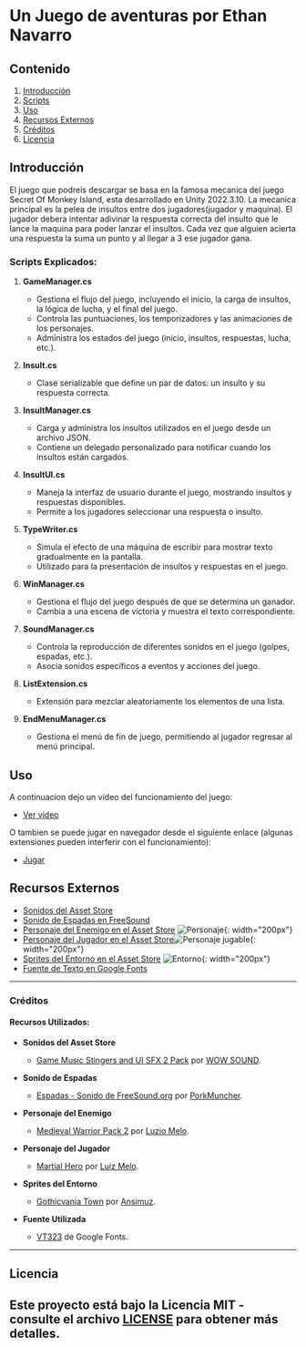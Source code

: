 # Un Juego de aventuras por Ethan Navarro

## Contenido

1. [Introducción](#introducción)
2. [Scripts](#scripts-explicados)
3. [Uso](#uso)
4. [Recursos Externos](#recursos-externos)
5. [Créditos](#créditos)
6. [Licencia](#licencia)

## Introducción

El juego que podreis descargar se basa en la famosa mecanica del juego Secret Of Monkey Island, esta desarrollado en Unity 2022.3.10. La mecanica principal es la pelea de insultos entre dos jugadores(jugador y maquina). El jugador debera intentar adivinar la respuesta correcta del insulto que le lance la maquina para poder lanzar  el insultos. Cada vez que alguien acierta una respuesta la suma un punto y al llegar a 3 ese jugador gana.

### Scripts Explicados:

1. **GameManager.cs**
   - Gestiona el flujo del juego, incluyendo el inicio, la carga de insultos, la lógica de lucha, y el final del juego. 
   - Controla las puntuaciones, los temporizadores y las animaciones de los personajes.
   - Administra los estados del juego (inicio, insultos, respuestas, lucha, etc.).
   
2. **Insult.cs**
   - Clase serializable que define un par de datos: un insulto y su respuesta correcta.

3. **InsultManager.cs**
   - Carga y administra los insultos utilizados en el juego desde un archivo JSON.
   - Contiene un delegado personalizado para notificar cuando los insultos están cargados.

4. **InsultUI.cs**
   - Maneja la interfaz de usuario durante el juego, mostrando insultos y respuestas disponibles.
   - Permite a los jugadores seleccionar una respuesta o insulto.

5. **TypeWriter.cs**
   - Simula el efecto de una máquina de escribir para mostrar texto gradualmente en la pantalla.
   - Utilizado para la presentación de insultos y respuestas en el juego.

6. **WinManager.cs**
   - Gestiona el flujo del juego después de que se determina un ganador.
   - Cambia a una escena de victoria y muestra el texto correspondiente.

7. **SoundManager.cs**
   - Controla la reproducción de diferentes sonidos en el juego (golpes, espadas, etc.).
   - Asocia sonidos específicos a eventos y acciones del juego.

8. **ListExtension.cs**
   - Extensión para mezclar aleatoriamente los elementos de una lista.

9. **EndMenuManager.cs**
   - Gestiona el menú de fin de juego, permitiendo al jugador regresar al menú principal.



## Uso

A continuacion dejo un video del funcionamiento del juego:
- [Ver video](https://www.youtube.com/watch?v=qtgQOft0M-0)

O tambien se puede jugar en navegador desde el siguiente enlace (algunas extensiones pueden interferir con el funcionamiento):
- [Jugar](www.ethannavarro.site/juegos/unjuegodeaventuras/index.html)

## Recursos Externos

- [Sonidos del Asset Store](https://assetstore.unity.com/packages/audio/sound-fx/game-music-stingers-and-ui-sfx-2-pack-112051)
- [Sonido de Espadas en FreeSound](https://freesound.org/people/PorkMuncher/sounds/263595/)
- [Personaje del Enemigo en el Asset Store](https://assetstore.unity.com/packages/2d/characters/medieval-warrior-pack-2-174788)
![Personaje](https://assetstorev1-prd-cdn.unity3d.com/key-image/36c4ab57-3392-43ef-a0ac-ae177dba9d33.webp){: width="200px"}
- [Personaje del Jugador en el Asset Store](https://assetstore.unity.com/packages/2d/characters/martial-hero-170422)![Personaje jugable](https://assetstorev1-prd-cdn.unity3d.com/key-image/c6a0fd1e-57f7-45df-b18b-1331791f06c4.webp){: width="200px"}
- [Sprites del Entorno en el Asset Store](https://assetstore.unity.com/packages/2d/characters/gothicvania-town-101407)
![Entorno](https://assetstorev1-prd-cdn.unity3d.com/key-image/4bc799f3-ac24-4168-8c32-0bf4a7c092a7.webp){: width="200px"}
- [Fuente de Texto en Google Fonts](https://fonts.google.com/specimen/VT323)

---

### Créditos

#### Recursos Utilizados:

- **Sonidos del Asset Store**
  - [Game Music Stingers and UI SFX 2 Pack](https://assetstore.unity.com/packages/audio/sound-fx/game-music-stingers-and-ui-sfx-2-pack-112051) por [WOW SOUND](https://assetstore.unity.com/publishers/19233).

- **Sonido de Espadas**
  - [Espadas - Sonido de FreeSound.org](https://freesound.org/people/PorkMuncher/sounds/263595/) por [PorkMuncher](https://freesound.org/people/PorkMuncher/).

- **Personaje del Enemigo**
  - [Medieval Warrior Pack 2](https://assetstore.unity.com/packages/2d/characters/medieval-warrior-pack-2-174788) por [Luzio Melo](https://assetstore.unity.com/publishers/34852).

- **Personaje del Jugador**
  - [Martial Hero](https://assetstore.unity.com/packages/2d/characters/martial-hero-170422) por [Luiz Melo](https://assetstore.unity.com/publishers/34852).

- **Sprites del Entorno**
  - [Gothicvania Town](https://assetstore.unity.com/packages/2d/characters/gothicvania-town-101407) por [Ansimuz](https://assetstore.unity.com/publishers/18720).

- **Fuente Utilizada**
  - [VT323](https://fonts.google.com/specimen/VT323) de Google Fonts.

---

## Licencia

Este proyecto está bajo la Licencia MIT - consulte el archivo [LICENSE](https://gitlab.com/ethanavarro/pec1-ethan-navarro/-/blob/main/LICENSE) para obtener más detalles.
---
